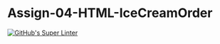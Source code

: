 # Assign-04-HTML-IceCreamOrder
[![GitHub's Super Linter](https://github.com/ICS20-Programming-BenT/Assign-04-HTML-IceCreamOrder/workflows/GitHub's%20Super%20Linter/badge.svg)](https://github.com/ICS20-Programming-BenT/Assign-04-HTML-IceCreamOrder/actions)
